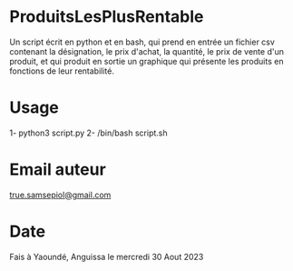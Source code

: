 # ProduitsLesPlusRentable
Un script écrit en python et en bash, qui prend en entrée un fichier csv contenant la désignation, le prix d'achat, la quantité, le prix de vente d'un produit, et qui produit en sortie un graphique qui présente les produits en fonctions de leur rentabilité.

# Usage
1- python3 script.py <cheminVersFichier>
2- /bin/bash script.sh <cheminVerFichier>

# Email auteur
true.samsepiol@gmail.com

# Date 
Fais à Yaoundé, Anguissa le mercredi 30 Aout 2023

